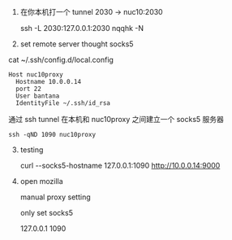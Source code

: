 1. 在你本机打一个 tunnel 2030 -> nuc10:2030

   ssh -L 2030:127.0.0.1:2030 nqqhk -N

2. set remote server thought socks5

cat ~/.ssh/config.d/local.config

    Host nuc10proxy
      Hostname 10.0.0.14
      port 22
      User bantana
      IdentityFile ~/.ssh/id_rsa

通过 ssh tunnel 在本机和 nuc10proxy 之间建立一个 socks5 服务器

    ssh -qND 1090 nuc10proxy

3. testing

   curl --socks5-hostname 127.0.0.1:1090 http://10.0.0.14:9000

4. open mozilla

   manual proxy setting

   only set socks5

   127.0.0.1 1090
